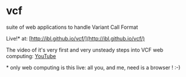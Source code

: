vcf
===

suite of web applications to handle Variant Call Format

Live!* at: [http://ibl.github.io/vcf/](http://ibl.github.io/vcf/)

The video of it's very first and very unsteady steps into VCF web computing: [YouTube](http://www.youtube.com/watch?v=4qXd_WsKa8o)

\* only web computing is this live: all you, and me, need is a browser ! :-)